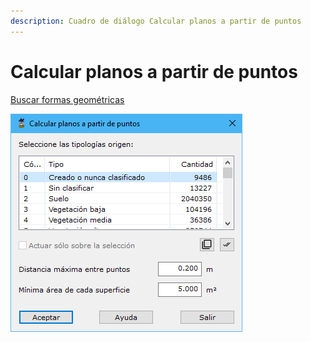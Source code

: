 ```yaml
---
description: Cuadro de diálogo Calcular planos a partir de puntos
---
```


# Calcular planos a partir de puntos

[Buscar formas geométricas](./)

![Cuadro de diálogo Calcular planos a partir de puntos](<../../../.gitbook/assets/image (178).png>)
